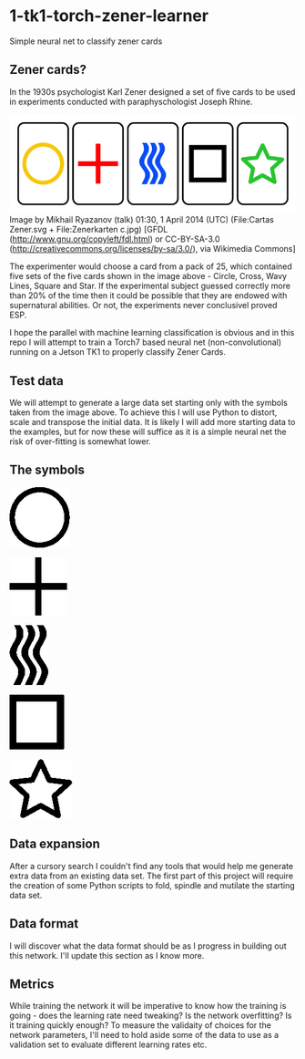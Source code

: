 # 1-tk1-torch-zener-learner
Simple neural net to classify zener cards
## Zener cards?
In the 1930s psychologist Karl Zener designed a set of five cards to be used in experiments conducted with paraphyschologist Joseph Rhine.

![Zener Cards Image - Circle, Cross, Wavy Lines, Square, Star](https://github.com/mlennox/1-tk1-torch-zener-learner/blob/master/data/Zener_cards_color.svg.png)
Image by Mikhail Ryazanov (talk) 01:30, 1 April 2014 (UTC) (File:Cartas Zener.svg + File:Zenerkarten c.jpg) [GFDL (http://www.gnu.org/copyleft/fdl.html) or CC-BY-SA-3.0 (http://creativecommons.org/licenses/by-sa/3.0/), via Wikimedia Commons]

The experimenter would choose a card from a pack of 25, which contained five sets of the five cards shown in the image above - Circle, Cross, Wavy Lines, Square and Star. If the experimental subject guessed correctly more than 20% of the time then it could be possible that they are endowed with supernatural abilities. Or not, the experiments never conclusivel proved ESP.

I hope the parallel with machine learning classification is obvious and in this repo I will attempt to train a Torch7 based neural net (non-convolutional) running on a Jetson TK1 to properly classify Zener Cards.

## Test data
We will attempt to generate a large data set starting only with the symbols taken from the image above. 
To achieve this I will use Python to distort, scale and transpose the initial data.
It is likely I will add more starting data to the examples, but for now these will suffice as it is a simple neural net the risk of over-fitting is somewhat lower.

## The symbols

![Circle](https://github.com/mlennox/1-tk1-torch-zener-learner/blob/master/data/zener-images/circle.png)

![Cross](https://github.com/mlennox/1-tk1-torch-zener-learner/blob/master/data/zener-images/cross.png)

![Wavy](https://github.com/mlennox/1-tk1-torch-zener-learner/blob/master/data/zener-images/wavy.png)

![Square](https://github.com/mlennox/1-tk1-torch-zener-learner/blob/master/data/zener-images/square.png)

![Star](https://github.com/mlennox/1-tk1-torch-zener-learner/blob/master/data/zener-images/star.png)

## Data expansion
After a cursory search I couldn't find any tools that would help me generate extra data from an existing data set. The first part of this project will require the creation of some Python scripts to fold, spindle and mutilate the starting data set.

## Data format
I will discover what the data format should be as I progress in building out this network. I'll update this section as I know more.

## Metrics
While training the network it will be imperative to know how the training is going - does the learning rate need tweaking? Is the network overfitting? Is it training quickly enough?
To measure the validaity of choices for the network parameters, I'll need to hold aside some of the data to use as a validation set to evaluate different learning rates etc.

